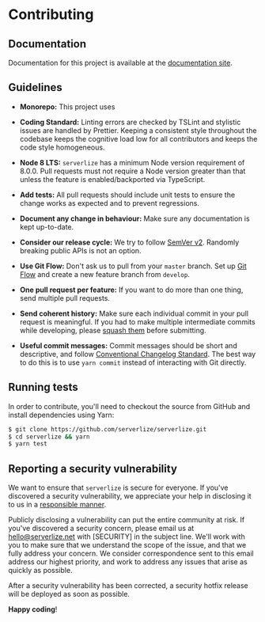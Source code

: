# Contributing

## Documentation

Documentation for this project is available at the [documentation site][link-docs].

## Guidelines

- **Monorepo:** This project uses

- **Coding Standard:** Linting errors are checked by TSLint and stylistic
issues are handled by Prettier. Keeping a consistent style throughout the
codebase keeps the cognitive load low for all contributors and keeps the
code style homogeneous.

- **Node 8 LTS:** `serverlize` has a minimum Node version requirement of 8.0.0.
Pull requests must not require a Node version greater than that unless the
feature is enabled/backported via TypeScript.

- **Add tests:** All pull requests should include unit tests to ensure the
change works as expected and to prevent regressions.

- **Document any change in behaviour:** Make sure any documentation is kept
up-to-date.

- **Consider our release cycle:** We try to follow [SemVer v2][link-semver].
Randomly breaking public APIs is not an option.

- **Use Git Flow:** Don't ask us to pull from your `master` branch. Set up
[Git Flow][link-git-flow] and create a new feature branch from `develop`.

- **One pull request per feature:** If you want to do more than one thing, send
multiple pull requests.

- **Send coherent history:** Make sure each individual commit in your pull
request is meaningful. If you had to make multiple intermediate commits while
developing, please [squash them][link-git-rewrite] before submitting.

- **Useful commit messages:** Commit messages should be short and descriptive,
and follow [Conventional Changelog Standard][link-conventional-changelog]. The
best way to do this is to use `yarn commit` instead of interacting with Git
directly.

## Running tests

In order to contribute, you'll need to checkout the source from GitHub and
install dependencies using Yarn:

``` bash
$ git clone https://github.com/serverlize/serverlize.git
$ cd serverlize && yarn
$ yarn test
```

## Reporting a security vulnerability

We want to ensure that `serverlize` is secure for everyone. If you've
discovered a security vulnerability, we appreciate your help in disclosing it
to us in a [responsible manner][link-responsible-disclosure].

Publicly disclosing a vulnerability can put the entire community at risk. If
you've discovered a security concern, please email us at hello@serverlize.net
with [SECURITY] in the subject line. We'll work with you to make sure that we
understand the scope of the issue, and that we fully address your concern. We
consider correspondence sent to this email address our highest priority, and
work to address any issues that arise as quickly as possible.

After a security vulnerability has been corrected, a security hotfix release
will be deployed as soon as possible.

**Happy coding**!

[link-docs]: http://serverlize.github.io
[link-semver]: http://semver.org/
[link-git-flow]: http://nvie.com/posts/a-successful-git-branching-model/
[link-git-rewrite]: http://www.git-scm.com/book/en/v2/Git-Tools-Rewriting-History#Changing-Multiple-Commit-Messages
[link-conventional-changelog]: https://github.com/conventional-changelog/conventional-changelog
[link-responsible-disclosure]: http://en.wikipedia.org/wiki/Responsible_disclosure
